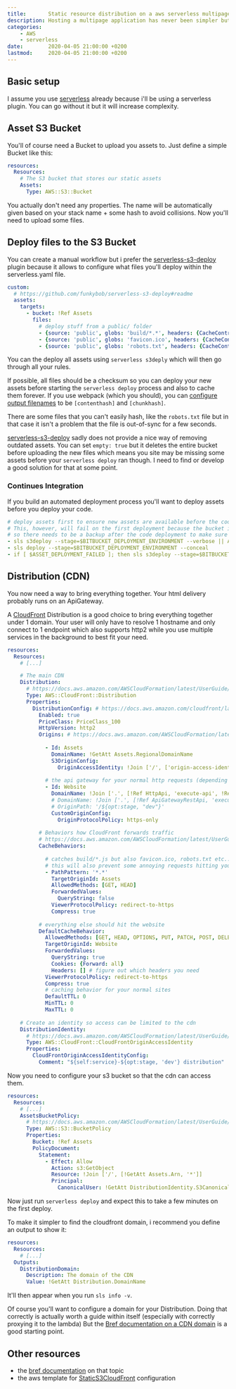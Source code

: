 ```yaml
---
title:       Static resource distribution on a aws serverless multipage application
description: Hosting a multipage application has never been simpler but aws and serverless aren't build for that use case. But, when configured correctly, it is actually a very powerful hosting setup. 
categories:
    - AWS
    - serverless
date:        2020-04-05 21:00:00 +0200
lastmod:     2020-04-05 21:00:00 +0200
---
```


## Basic setup

I assume you use [serverless] already because i'll be using a serverless plugin.
You can go without it but it will increase complexity.

## Asset S3 Bucket

You'll of course need a Bucket to upload you assets to.
Just define a simple Bucket like this:

```yaml
resources:
  Resources:
    # The S3 bucket that stores our static assets
    Assets:
      Type: AWS::S3::Bucket
```

You actually don't need any properties.
The name will be automatically given based on your stack name + some hash to avoid collisions.
Now you'll need to upload some files.

## Deploy files to the S3 Bucket

You can create a manual workflow but i prefer the [serverless-s3-deploy] plugin
because it allows to configure what files you'll deploy within the serverless.yaml file.

```yaml
custom:
  # https://github.com/funkybob/serverless-s3-deploy#readme
  assets:
    targets:
      - bucket: !Ref Assets
        files:
          # deploy stuff from a public/ folder
          - {source: 'public', globs: 'build/*.*', headers: {CacheControl: 'public, max-age=31536000, immutable'}}
          - {source: 'public', globs: 'favicon.ico', headers: {CacheControl: 'public, max-age=3600'}}
          - {source: 'public', globs: 'robots.txt', headers: {CacheControl: 'public, max-age=300'}}
```

You can the deploy all assets using `serverless s3deply` which will then go through all your rules.

If possible, all files should be a checksum so you can deploy your new assets before starting 
the `serverless deploy` process and also to cache them forever. 
If you use webpack (which you should), you can [configure output filenames] to be `[contenthash]` and `[chunkhash]`.

There are some files that you can't easily hash, like the `robots.txt` file
but in that case it isn't a problem that the file is out-of-sync for a few seconds.

[serverless-s3-deploy] sadly does not provide a nice way of removing outdated assets.
You can set `empty: true` but it deletes the entire bucket before uploading the new files
which means you site may be missing some assets before your `serverless deploy` ran though.
I need to find or develop a good solution for that at some point.

### Continues Integration

If you build an automated deployment process you'll want to deploy assets before you deploy your code.

```yaml
# deploy assets first to ensure new assets are available before the code is.
# This, however, will fail on the first deployment because the bucket isn't deployed yet
# so there needs to be a backup after the code deployment to make sure it always runs smoothly.
- sls s3deploy --stage=$BITBUCKET_DEPLOYMENT_ENVIRONMENT --verbose || ASSET_DEPLOYMENT_FAILED=$true
- sls deploy --stage=$BITBUCKET_DEPLOYMENT_ENVIRONMENT --conceal
- if [ $ASSET_DEPLOYMENT_FAILED ]; then sls s3deploy --stage=$BITBUCKET_DEPLOYMENT_ENVIRONMENT --verbose; fi
```

## Distribution (CDN)

You now need a way to bring everything together. Your html delivery probably runs on an ApiGateway.

A [CloudFront] Distribution is a good choice to bring everything together under 1 domain.
Your user will only have to resolve 1 hostname and only connect to 1 endpoint which also supports http2
while you use multiple services in the background to best fit your need.

```yaml
resources:
  Resources:
    # [...]

    # The main CDN
    Distribution:
      # https://docs.aws.amazon.com/AWSCloudFormation/latest/UserGuide/aws-resource-cloudfront-distribution.html
      Type: AWS::CloudFront::Distribution
      Properties:
        DistributionConfig: # https://docs.aws.amazon.com/cloudfront/latest/APIReference/API_DistributionConfig.html
          Enabled: true
          PriceClass: PriceClass_100
          HttpVersion: http2
          Origins: # https://docs.aws.amazon.com/AWSCloudFormation/latest/UserGuide/aws-properties-cloudfront-distribution-origin.html
    
            - Id: Assets
              DomainName: !GetAtt Assets.RegionalDomainName
              S3OriginConfig:
                OriginAccessIdentity: !Join ['/', ['origin-access-identity', 'cloudfront', !Ref DistributionIdentity]]
    
            # the api gateway for your normal http requests (depending on if you use the http api or the rest api)
            - Id: Website
              DomainName: !Join ['.', [!Ref HttpApi, 'execute-api', !Ref AWS::Region, 'amazonaws.com']]
              # DomainName: !Join ['.', [!Ref ApiGatewayRestApi, 'execute-api', !Ref AWS::Region, 'amazonaws.com']]
              # OriginPath: '/${opt:stage, "dev"}'
              CustomOriginConfig:
                OriginProtocolPolicy: https-only
    
          # Behaviors how CloudFront forwards traffic
          # https://docs.aws.amazon.com/AWSCloudFormation/latest/UserGuide/aws-properties-cloudfront-distribution-cachebehavior.html
          CacheBehaviors:
    
            # catches build/*.js but also favicon.ico, robots.txt etc...
            # this will also prevent some annoying requests hitting your lambda function 
            - PathPattern: '*.*' 
              TargetOriginId: Assets
              AllowedMethods: [GET, HEAD]
              ForwardedValues:
                QueryString: false
              ViewerProtocolPolicy: redirect-to-https
              Compress: true
    
          # everything else should hit the website
          DefaultCacheBehavior:
            AllowedMethods: [GET, HEAD, OPTIONS, PUT, PATCH, POST, DELETE]
            TargetOriginId: Website
            ForwardedValues:
              QueryString: true
              Cookies: {Forward: all}
              Headers: [] # figure out which headers you need
            ViewerProtocolPolicy: redirect-to-https
            Compress: true
            # caching behavior for your normal sites
            DefaultTTL: 0
            MinTTL: 0
            MaxTTL: 0
    
    # Create an identity so access can be limited to the cdn
    DistributionIdentity:
      # https://docs.aws.amazon.com/AWSCloudFormation/latest/UserGuide/aws-resource-cloudfront-cloudfrontoriginaccessidentity.html
      Type: AWS::CloudFront::CloudFrontOriginAccessIdentity 
      Properties:
        CloudFrontOriginAccessIdentityConfig:
          Comment: "${self:service}-${opt:stage, 'dev'} distribution"
```

Now you need to configure your s3 bucket so that the cdn can access them.

```yaml
resources:
  Resources:
    # [...]
    AssetsBucketPolicy:
      # https://docs.aws.amazon.com/AWSCloudFormation/latest/UserGuide/aws-properties-s3-policy.html
      Type: AWS::S3::BucketPolicy 
      Properties:
        Bucket: !Ref Assets
        PolicyDocument:
          Statement:
            - Effect: Allow
              Action: s3:GetObject
              Resource: !Join ['/', [!GetAtt Assets.Arn, '*']]
              Principal:
                CanonicalUser: !GetAtt DistributionIdentity.S3CanonicalUserId
```

Now just run `serverless deploy` and expect this to take a few minutes on the first deploy.

To make it simpler to find the cloudfront domain, i recommend you define an output to show it:

```yaml
resources:
  Resources:
    # [...]
  Outputs:
    DistributionDomain:
      Description: The domain of the CDN
      Value: !GetAtt Distribution.DomainName
```

It'll then appear when you run `sls info -v`.

Of course you'll want to configure a domain for your Distribution.
Doing that correctly is actually worth a guide within itself (especially with correctly proxying it to the lambda)
But the [Bref documentation on a CDN domain] is a good starting point. 

## Other resources

- the [bref documentation] on that topic
- the aws template for [StaticS3CloudFront] configuration 

[serverless]: https://serverless.com/
[serverless-s3-deploy]: https://github.com/funkybob/serverless-s3-deploy
[configure output filenames]: https://webpack.js.org/guides/caching/#output-filenames
[CloudFront]: https://aws.amazon.com/cloudfront/
[creating a domain for HTTP lambdas]: https://bref.sh/docs/environment/custom-domains.html#custom-domains-for-http-lambdas
[Aliases]: https://docs.aws.amazon.com/AWSCloudFormation/latest/UserGuide/aws-properties-cloudfront-distribution-distributionconfig.html#cfn-cloudfront-distribution-distributionconfig-aliases
[ViewerCertificate]: https://docs.aws.amazon.com/AWSCloudFormation/latest/UserGuide/aws-properties-cloudfront-distribution-distributionconfig.html#cfn-cloudfront-distribution-distributionconfig-viewercertificate
[Bref documentation on a CDN domain]: https://bref.sh/docs/websites.html#setting-up-a-domain-name
[bref documentation]: https://bref.sh/docs/websites.html
[StaticS3CloudFront]: https://github.com/awslabs/aws-cloudformation-templates/blob/5c66bbfaec08313fcfee48b49ce6ba0a38f6bb1a/community/solutions/StaticS3CloudFront.yml
